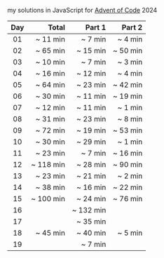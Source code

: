 my solutions in JavaScript for [Advent of Code](https://adventofcode.com/) 2024

|  Day  |    Total    |   Part 1  |   Part 2  |
| :---: |        ---: |      ---: |      ---: |
| 01    |   ~ 11 min  |   ~ 7 min |   ~ 4 min |
| 02    |   ~ 65 min  |  ~ 15 min |  ~ 50 min |
| 03    |   ~ 10 min  |   ~ 7 min |  ~  3 min |
| 04    |   ~ 16 min  |  ~ 12 min |  ~  4 min |
| 05    |   ~ 64 min  |  ~ 23 min |  ~ 42 min |
| 06    |   ~ 30 min  |  ~ 11 min |  ~ 19 min |
| 07    |   ~ 12 min  |  ~ 11 min |   ~ 1 min |
| 08    |   ~ 31 min  |  ~ 23 min |   ~ 8 min |
| 09    |   ~ 72 min  |  ~ 19 min |  ~ 53 min |
| 10    |   ~ 30 min  |  ~ 29 min |   ~ 1 min |
| 11    |   ~ 23 min  |   ~ 7 min |  ~ 16 min |
| 12    |  ~ 118 min  |  ~ 28 min |  ~ 90 min |
| 13    |   ~ 23 min  |  ~ 21 min |   ~ 2 min |
| 14    |   ~ 38 min  |  ~ 16 min |  ~ 22 min |
| 15    |  ~ 100 min  |  ~ 24 min |  ~ 76 min |
| 16    |             | ~ 132 min |           |
| 17    |             |  ~ 35 min |           |
| 18    |    ~ 45 min |  ~ 40 min |   ~ 5 min |
| 19    |             |   ~ 7 min |           |